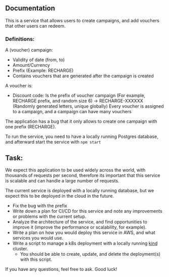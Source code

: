 ## Documentation
This is a service that allows users to create campaigns, and add vouchers that other users can redeem.

### Definitions:

A (voucher) campaign:
 * Validity of date (from, to)
 * Amount/Currency
 * Prefix (Example: RECHARGE)
 * Contains vouchers that are generated after the campaign is created

A voucher is:
 * Discount code: Is the prefix of voucher campaign (For example, RECHARGE prefix, and random size 6) -> RECHARGE-XXXXXX (Randomly generated letters, unique globally)
Every voucher is assigned to a campaign, and a campaign can have many vouchers

The application has a bug that it only allows to create one campaign with one prefix (RECHARGE).

To run the service, you need to have a locally running Postgres database, and afterward start the service with `npm start`

## Task:
We expect this application to be used widely across the world, with thousands of requests per second, therefore its important that this service is scalable and can handle a large number of requests.

The current service is deployed with a locally running database, but we expect this to be deployed in the cloud in the future.

- Fix the bug with the prefix
- Write down a plan for CI/CD for this service and note any improvements or problems with the current setup.
- Analyze the architecture of the service, and find opportunities to improve it (improve the performance or scalability, for example).
- Write a plan on how you would deploy this service in AWS, and what services you would use.
- Write a script to manage a k8s deployment with a locally running [kind](https://kind.sigs.k8s.io) cluster.
  - You should be able to create, update, and delete the deployment(s) with this script.

If you have any questions, feel free to ask. Good luck!
